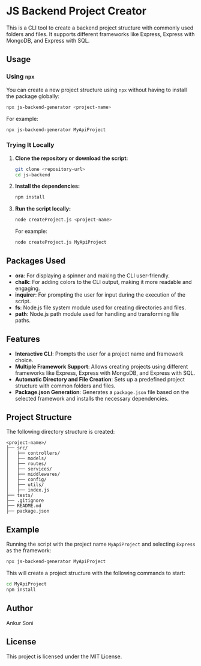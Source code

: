 # JS Backend Project Creator

This is a CLI tool to create a backend project structure with commonly used folders and files. It supports different frameworks like Express, Express with MongoDB, and Express with SQL.

## Usage

### Using `npx`

You can create a new project structure using `npx` without having to install the package globally:

```sh
npx js-backend-generator <project-name>
```

For example:

```sh
npx js-backend-generator MyApiProject
```

### Trying It Locally

1. **Clone the repository or download the script:**

    ```sh
    git clone <repository-url>
    cd js-backend
    ```

2. **Install the dependencies:**

    ```sh
    npm install
    ```

3. **Run the script locally:**

    ```sh
    node createProject.js <project-name>
    ```

    For example:

    ```sh
    node createProject.js MyApiProject
    ```

## Packages Used

* **ora**: For displaying a spinner and making the CLI user-friendly.
* **chalk**: For adding colors to the CLI output, making it more readable and engaging.
* **inquirer**: For prompting the user for input during the execution of the script.
* **fs**: Node.js file system module used for creating directories and files.
* **path**: Node.js path module used for handling and transforming file paths.

## Features

* **Interactive CLI**: Prompts the user for a project name and framework choice.
* **Multiple Framework Support**: Allows creating projects using different frameworks like Express, Express with MongoDB, and Express with SQL.
* **Automatic Directory and File Creation**: Sets up a predefined project structure with common folders and files.
* **Package.json Generation**: Generates a `package.json` file based on the selected framework and installs the necessary dependencies.

## Project Structure

The following directory structure is created:

```
<project-name>/
├── src/
│   ├── controllers/
│   ├── models/
│   ├── routes/
│   ├── services/
│   ├── middlewares/
│   ├── config/
│   ├── utils/
│   ├── index.js
├── tests/
├── .gitignore
├── README.md
├── package.json
```

## Example

Running the script with the project name `MyApiProject` and selecting `Express` as the framework:

```sh
npx js-backend-generator MyApiProject
```

This will create a project structure with the following commands to start:

```sh
cd MyApiProject
npm install
```

## Author

Ankur Soni

## License

This project is licensed under the MIT License.
